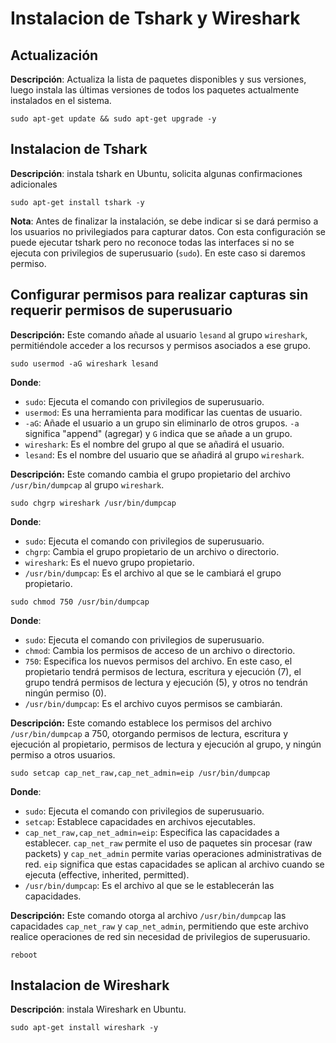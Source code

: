 # Instalacion de Tshark y Wireshark
## Actualización

**Descripción**: Actualiza la lista de paquetes disponibles y sus versiones, luego instala las últimas versiones de todos los paquetes actualmente instalados en el sistema.
```
sudo apt-get update && sudo apt-get upgrade -y
```

## Instalacion de Tshark
**Descripción**: instala tshark en Ubuntu, solicita algunas confirmaciones adicionales
```
sudo apt-get install tshark -y
```
**Nota**: Antes de finalizar la instalación, se debe indicar si se dará permiso a los usuarios no privilegiados para capturar datos. Con esta configuración se puede ejecutar tshark pero no reconoce todas las interfaces si no se ejecuta con privilegios de superusuario (`sudo`). En este caso si daremos permiso.

## Configurar permisos para realizar capturas sin requerir permisos de superusuario
**Descripción:** Este comando añade al usuario `lesand` al grupo `wireshark`, permitiéndole acceder a los recursos y permisos asociados a ese grupo.
```
sudo usermod -aG wireshark lesand
```
**Donde**:
- `sudo`: Ejecuta el comando con privilegios de superusuario.
- `usermod`: Es una herramienta para modificar las cuentas de usuario.
- `-aG`: Añade el usuario a un grupo sin eliminarlo de otros grupos. `-a` significa "append" (agregar) y `G` indica que se añade a un grupo.
- `wireshark`: Es el nombre del grupo al que se añadirá el usuario.
- `lesand`: Es el nombre del usuario que se añadirá al grupo `wireshark`.

**Descripción:** Este comando cambia el grupo propietario del archivo `/usr/bin/dumpcap` al grupo `wireshark`.
```
sudo chgrp wireshark /usr/bin/dumpcap
```
**Donde**:
- `sudo`: Ejecuta el comando con privilegios de superusuario.
- `chgrp`: Cambia el grupo propietario de un archivo o directorio.
- `wireshark`: Es el nuevo grupo propietario.
- `/usr/bin/dumpcap`: Es el archivo al que se le cambiará el grupo propietario.




```
sudo chmod 750 /usr/bin/dumpcap
```
**Donde**:
- `sudo`: Ejecuta el comando con privilegios de superusuario.
- `chmod`: Cambia los permisos de acceso de un archivo o directorio.
- `750`: Especifica los nuevos permisos del archivo. En este caso, el propietario tendrá permisos de lectura, escritura y ejecución (7), el grupo tendrá permisos de lectura y ejecución (5), y otros no tendrán ningún permiso (0).
- `/usr/bin/dumpcap`: Es el archivo cuyos permisos se cambiarán.

**Descripción:** Este comando establece los permisos del archivo `/usr/bin/dumpcap` a 750, otorgando permisos de lectura, escritura y ejecución al propietario, permisos de lectura y ejecución al grupo, y ningún permiso a otros usuarios.


```
sudo setcap cap_net_raw,cap_net_admin=eip /usr/bin/dumpcap
```
**Donde**:
- `sudo`: Ejecuta el comando con privilegios de superusuario.
- `setcap`: Establece capacidades en archivos ejecutables.
- `cap_net_raw,cap_net_admin=eip`: Especifica las capacidades a establecer. `cap_net_raw` permite el uso de paquetes sin procesar (raw packets) y `cap_net_admin` permite varias operaciones administrativas de red. `eip` significa que estas capacidades se aplican al archivo cuando se ejecuta (effective, inherited, permitted).
- `/usr/bin/dumpcap`: Es el archivo al que se le establecerán las capacidades.

**Descripción:** Este comando otorga al archivo `/usr/bin/dumpcap` las capacidades `cap_net_raw` y `cap_net_admin`, permitiendo que este archivo realice operaciones de red sin necesidad de privilegios de superusuario.

```
reboot
```
## Instalacion de Wireshark
**Descripción**: instala Wireshark en Ubuntu.
```
sudo apt-get install wireshark -y
```

